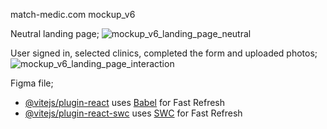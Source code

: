 match-medic.com mockup_v6

Neutral landing page;
![mockup_v6_landing_page_neutral](https://github.com/EnesFly/match-medic/assets/156937752/55c48138-ac86-4c22-887c-c75dc200f8a4)


User signed in, selected clinics, completed the form and uploaded photos;
![mockup_v6_landing_page_interaction](https://github.com/EnesFly/match-medic/assets/156937752/52037f30-2b09-43f5-98a1-39a5c03e77d4)

Figma file;



- [@vitejs/plugin-react](https://github.com/vitejs/vite-plugin-react/blob/main/packages/plugin-react/README.md) uses [Babel](https://babeljs.io/) for Fast Refresh
- [@vitejs/plugin-react-swc](https://github.com/vitejs/vite-plugin-react-swc) uses [SWC](https://swc.rs/) for Fast Refresh
